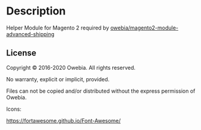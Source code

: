# Description

Helper Module for Magento 2 required by [owebia/magento2-module-advanced-shipping](https://github.com/owebia/magento2-module-advanced-shipping)

## License

Copyright © 2016-2020 Owebia. All rights reserved.

No warranty, explicit or implicit, provided.

Files can not be copied and/or distributed without the express permission of Owebia.


Icons:

https://fortawesome.github.io/Font-Awesome/
